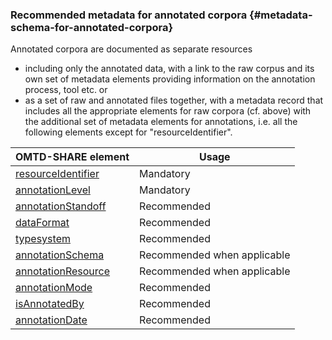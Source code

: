 ### Recommended metadata for annotated corpora {#metadata-schema-for-annotated-corpora}

Annotated corpora are documented as separate resources

*   including only the annotated data, with a link to the raw corpus and its own set of metadata elements providing information on the annotation process, tool etc. or
*   as a set of raw and annotated files together, with a metadata record that includes all the appropriate elements for raw corpora (cf. above) with the additional set of metadata elements for annotations, i.e. all the following elements except for &quot;resourceIdentifier&quot;.

| OMTD-SHARE element | Usage |
| --- | --- |
| [resourceIdentifier](/corpora_identifier.md) | Mandatory |
| [annotationLevel](/annotations_annotationLevel.md) | Mandatory |
| [annotationStandoff](/annotations_annotationStandoff.md) | Recommended |
| [dataFormat](/annotations_dataFormat.md) | Recommended |
| [typesystem](/annotations_typesystem.md) | Recommended |
| [annotationSchema](/annotations_annotationSchema.md) | Recommended when applicable |
| [annotationResource](/annotations_annotationResource.md) | Recommended when applicable |
| [annotationMode](/annotations_annotationMode.md) | Recommended |
| [isAnnotatedBy](/annotations_isAnnotatedBy.md) | Recommended |
| [annotationDate](/annotations_annotationDate.md) | Recommended |




